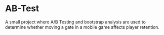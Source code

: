 # AB-Test
A small project where A/B Testing and bootstrap analysis are used to determine whether moving a gate in a mobile game affects player retention.
